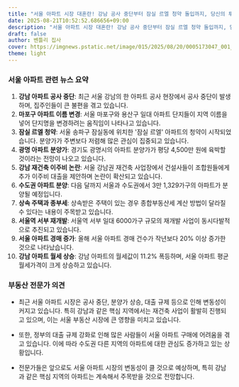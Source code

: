 ```yaml
---
title: "서울 아파트 시장 대혼란! 강남 공사 중단부터 잠실 르엘 청약 돌입까지, 당신의 투자 전략은?"
date: 2025-08-21T10:52:52.686656+09:00
description: "서울 아파트 시장 대혼란! 강남 공사 중단부터 잠실 르엘 청약 돌입까지, 당신의 투자 전략은?"
draft: false
author: 벤틀리 집사
cover: https://imgnews.pstatic.net/image/015/2025/08/20/0005173047_001_20250820144114443.jpg
theme: light
---
```


### 서울 아파트 관련 뉴스 요약

1. **강남 아파트 공사 중단**: 최근 서울 강남의 한 아파트 공사 현장에서 공사 중단이 발생하며, 집주인들이 큰 불편을 겪고 있습니다.  
2. **마포구 아파트 이름 변경**: 서울 마포구와 용산구 일대 아파트 단지들이 지역 이름을 넣어 단지명을 변경하려는 움직임이 나타나고 있습니다.  
3. **잠실 르엘 청약**: 서울 송파구 잠실동에 위치한 '잠실 르엘' 아파트의 청약이 시작되었습니다. 분양가가 주변보다 저렴해 많은 관심이 집중되고 있습니다.  
4. **광명 아파트 분양가**: 경기도 광명시의 아파트 분양가가 평당 4,500만 원에 육박할 것이라는 전망이 나오고 있습니다.  
5. **강남 재건축 이주비 논란**: 서울 강남권 재건축 사업장에서 건설사들이 조합원들에게 추가 이주비 대출을 제안하며 논란이 확산되고 있습니다.  
6. **수도권 아파트 분양**: 다음 달까지 서울과 수도권에서 3만 1,329가구의 아파트가 분양될 예정입니다.  
7. **상속 주택과 종부세**: 상속받은 주택이 있는 경우 종합부동산세 계산 방법이 달라질 수 있다는 내용이 주목받고 있습니다.  
8. **서울역 서부 재개발**: 서울역 서부 일대 6000가구 규모의 재개발 사업이 동시다발적으로 추진되고 있습니다.  
9. **서울 아파트 경매 증가**: 올해 서울 아파트 경매 건수가 작년보다 20% 이상 증가한 것으로 나타났습니다.  
10. **강남 아파트 월세 상승**: 강남 아파트의 월세값이 11.2% 폭등하며, 서울 아파트 평균 월세가격이 크게 상승하고 있습니다.

### 부동산 전문가 의견

- 최근 서울 아파트 시장은 공사 중단, 분양가 상승, 대출 규제 등으로 인해 변동성이 커지고 있습니다. 특히 강남과 같은 핵심 지역에서는 재건축 사업이 활발히 진행되고 있으며, 이는 서울 부동산 시장에 큰 영향을 미치고 있습니다.

- 또한, 정부의 대출 규제 강화로 인해 많은 사람들이 서울 아파트 구매에 어려움을 겪고 있습니다. 이에 따라 수도권 다른 지역의 아파트에 대한 관심도 증가하고 있는 상황입니다.

- 전문가들은 앞으로도 서울 아파트 시장의 변동성이 클 것으로 예상하며, 특히 강남과 같은 핵심 지역의 아파트는 계속해서 주목받을 것으로 전망합니다.